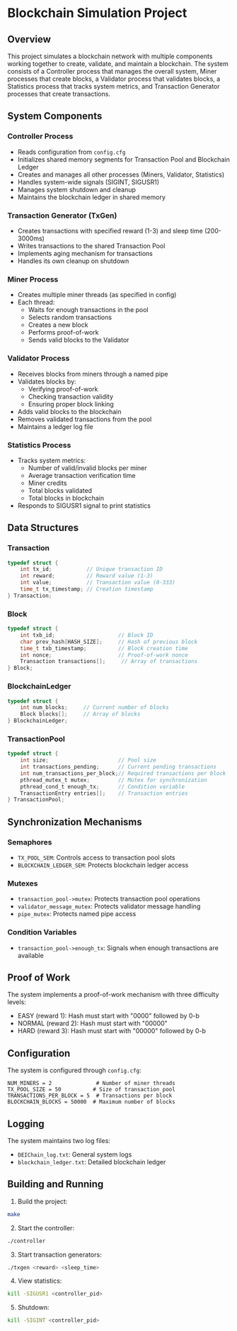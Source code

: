 # Blockchain Simulation Project

## Overview

This project simulates a blockchain network with multiple components working together to create, validate, and maintain a blockchain. The system consists of a Controller process that manages the overall system, Miner processes that create blocks, a Validator process that validates blocks, a Statistics process that tracks system metrics, and Transaction Generator processes that create transactions.

## System Components

### Controller Process
- Reads configuration from `config.cfg`
- Initializes shared memory segments for Transaction Pool and Blockchain Ledger
- Creates and manages all other processes (Miners, Validator, Statistics)
- Handles system-wide signals (SIGINT, SIGUSR1)
- Manages system shutdown and cleanup
- Maintains the blockchain ledger in shared memory

### Transaction Generator (TxGen)
- Creates transactions with specified reward (1-3) and sleep time (200-3000ms)
- Writes transactions to the shared Transaction Pool
- Implements aging mechanism for transactions
- Handles its own cleanup on shutdown

### Miner Process
- Creates multiple miner threads (as specified in config)
- Each thread:
  - Waits for enough transactions in the pool
  - Selects random transactions
  - Creates a new block
  - Performs proof-of-work
  - Sends valid blocks to the Validator

### Validator Process
- Receives blocks from miners through a named pipe
- Validates blocks by:
  - Verifying proof-of-work
  - Checking transaction validity
  - Ensuring proper block linking
- Adds valid blocks to the blockchain
- Removes validated transactions from the pool
- Maintains a ledger log file

### Statistics Process
- Tracks system metrics:
  - Number of valid/invalid blocks per miner
  - Average transaction verification time
  - Miner credits
  - Total blocks validated
  - Total blocks in blockchain
- Responds to SIGUSR1 signal to print statistics

## Data Structures

### Transaction
```c
typedef struct {
    int tx_id;           // Unique transaction ID
    int reward;          // Reward value (1-3)
    int value;           // Transaction value (0-333)
    time_t tx_timestamp; // Creation timestamp
} Transaction;
```

### Block
```c
typedef struct {
    int txb_id;                    // Block ID
    char prev_hash[HASH_SIZE];     // Hash of previous block
    time_t txb_timestamp;          // Block creation time
    int nonce;                     // Proof-of-work nonce
    Transaction transactions[];     // Array of transactions
} Block;
```

### BlockchainLedger
```c
typedef struct {
    int num_blocks;     // Current number of blocks
    Block blocks[];     // Array of blocks
} BlockchainLedger;
```

### TransactionPool
```c
typedef struct {
    int size;                      // Pool size
    int transactions_pending;      // Current pending transactions
    int num_transactions_per_block;// Required transactions per block
    pthread_mutex_t mutex;         // Mutex for synchronization
    pthread_cond_t enough_tx;      // Condition variable
    TransactionEntry entries[];    // Transaction entries
} TransactionPool;
```

## Synchronization Mechanisms

### Semaphores
- `TX_POOL_SEM`: Controls access to transaction pool slots
- `BLOCKCHAIN_LEDGER_SEM`: Protects blockchain ledger access

### Mutexes
- `transaction_pool->mutex`: Protects transaction pool operations
- `validator_message_mutex`: Protects validator message handling
- `pipe_mutex`: Protects named pipe access

### Condition Variables
- `transaction_pool->enough_tx`: Signals when enough transactions are available

## Proof of Work

The system implements a proof-of-work mechanism with three difficulty levels:
- EASY (reward 1): Hash must start with "0000" followed by 0-b
- NORMAL (reward 2): Hash must start with "00000"
- HARD (reward 3): Hash must start with "00000" followed by 0-b

## Configuration

The system is configured through `config.cfg`:
```
NUM_MINERS = 2              # Number of miner threads
TX_POOL_SIZE = 50          # Size of transaction pool
TRANSACTIONS_PER_BLOCK = 5  # Transactions per block
BLOCKCHAIN_BLOCKS = 50000  # Maximum number of blocks
```

## Logging

The system maintains two log files:
- `DEIChain_log.txt`: General system logs
- `blockchain_ledger.txt`: Detailed blockchain ledger

## Building and Running

1. Build the project:
```bash
make
```

2. Start the controller:
```bash
./controller
```

3. Start transaction generators:
```bash
./txgen <reward> <sleep_time>
```

4. View statistics:
```bash
kill -SIGUSR1 <controller_pid>
```

5. Shutdown:
```bash
kill -SIGINT <controller_pid>
```
